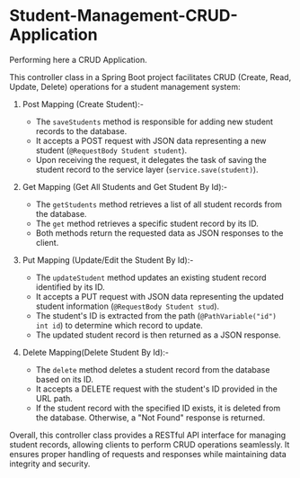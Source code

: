 # Student-Management-CRUD-Application
Performing here a CRUD Application.

This controller class in a Spring Boot project facilitates CRUD (Create, Read, Update, Delete) operations for a student management system:

1. Post Mapping (Create Student):-
   - The `saveStudents` method is responsible for adding new student records to the database. 
   - It accepts a POST request with JSON data representing a new student (`@RequestBody Student student`).
   - Upon receiving the request, it delegates the task of saving the student record to the service layer (`service.save(student)`).

2. Get Mapping (Get All Students and Get Student By Id):-
   - The `getStudents` method retrieves a list of all student records from the database.
   - The `get` method retrieves a specific student record by its ID.
   - Both methods return the requested data as JSON responses to the client.

3. Put Mapping (Update/Edit the Student By Id):-
   - The `updateStudent` method updates an existing student record identified by its ID.
   - It accepts a PUT request with JSON data representing the updated student information (`@RequestBody Student stud`).
   - The student's ID is extracted from the path (`@PathVariable("id") int id`) to determine which record to update.
   - The updated student record is then returned as a JSON response.

4. Delete Mapping(Delete Student By Id):-
   - The `delete` method deletes a student record from the database based on its ID.
   - It accepts a DELETE request with the student's ID provided in the URL path.
   - If the student record with the specified ID exists, it is deleted from the database. Otherwise, a "Not Found" response is returned.

Overall, this controller class provides a RESTful API interface for managing student records, allowing clients to perform CRUD operations seamlessly. It ensures proper handling of requests and responses while maintaining data integrity and security.